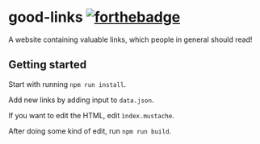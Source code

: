 # good-links [![forthebadge](https://forthebadge.com/images/badges/made-with-crayons.svg)](https://forthebadge.com)

A website containing valuable links, which people in general should read!

## Getting started

Start with running `npm run install`.

Add new links by adding input to `data.json`.

If you want to edit the HTML, edit `ìndex.mustache`.

After doing some kind of edit, run `npm run build`.
